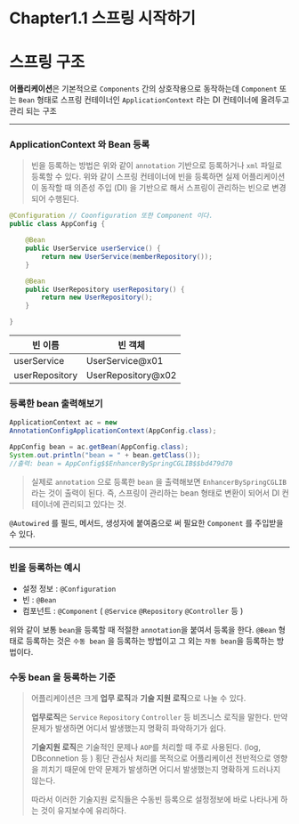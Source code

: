 # Chapter1.1 스프링 시작하기



# 스프링 구조

**어플리케이션**은 기본적으로 `Components` 간의 상호작용으로 동작하는데 
`Component` 또는 `Bean` 형태로 스프링 컨테이너인 `ApplicationContext` 라는 DI 컨테이너에 올려두고 관리 되는 구조

---



### ApplicationContext 와 Bean 등록

> 빈을 등록하는 방법은 위와 같이 `annotation` 기반으로 등록하거나 `xml` 파일로 등록할 수 있다.
위와 같이 스프링 컨테이너에 빈을 등록하면 실제 어플리케이션이 동작할 때 
의존성 주입 (DI) 을 기반으로 해서 스프링이 관리하는 빈으로 변경되어 수행된다.
> 

```java
@Configuration // Coonfiguration 또한 Component 이다.
public class AppConfig {

	@Bean
	public UserService userService() {
		return new UserService(memberRepository());
	}

	@Bean
	public UserRepository userRepository() {
		return new UserRepository();
	}

}
```

| 빈 이름 | 빈 객체 |
| --- | --- |
| userService | UserService@x01 |
| userRepository | UserRepository@x02 |


### 등록한 bean 출력해보기

```java
ApplicationContext ac = new
AnnotationConfigApplicationContext(AppConfig.class);

AppConfig bean = ac.getBean(AppConfig.class);
System.out.println("bean = " + bean.getClass());
//출력: bean = AppConfig$$EnhancerBySpringCGLIB$$bd479d70
```

> 실제로 `annotation` 으로 등록한 `bean` 을 출력해보면 `EnhancerBySpringCGLIB` 라는 것이 출력이 된다. 즉, 스프링이 관리하는 bean 형태로 변환이 되어서 DI 컨테이너에 관리되고 있다는 것.

`@Autowired` 를 필드, 메서드, 생성자에 붙여줌으로 써 필요한 `Component` 를 주입받을 수 있다.
> 



---

### 빈을 등록하는 예시

- 설정 정보  : `@Configuration`
- 빈 : `@Bean`
- 컴포넌트 : `@Component` ( `@Service` `@Repository` `@Controller` 등 )

위와 같이 보통 `bean`을 등록할 때 적절한 `annotation`을 붙여서 등록을 한다.
`@Bean` 형태로 등록하는 것은 `수동 bean` 을 등록하는 방법이고 
그 외는 `자동 bean`을 등록하는 방법이다.

### 수동 bean 을 등록하는 기준

> 어플리케이션은 크게 **업무 로직**과 **기술 지원 로직**으로 나눌 수 있다.
> 
>**업무로직**은 `Service` `Repository` `Controller` 등 비즈니스 로직을 말한다. 만약 문제가 발생하면 어디서 발생했는지 명확히 파악하기가 쉽다.
>
>**기술지원 로직**은 기술적인 문제나 `AOP`를 처리할 때 주로 사용된다. (log, DBconnetion 등 )
횡단 관심사 처리를 목적으로 어플리케이션 전반적으로 영향을 끼치기 때문에 만약 문제가 발생하면 어디서 발생했는지 명확하게 드러나지 않는다.
>
>따라서 이러한 기술지원 로직들은 수동빈 등록으로 설정정보에 바로 나타나게 하는 것이 유지보수에 유리하다.
>
